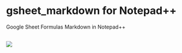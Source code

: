 # gsheet_markdown for Notepad++
Google Sheet Formulas Markdown in Notepad++

</br>

<img src="https://github.com/adegard/gsheet_markdown/blob/main/Cattura.JPG"  align="center">
